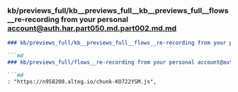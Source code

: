 ### kb/previews_full/kb__previews_full__kb__previews_full__flows__re-recording from your personal account@auth.har.part050.md.part002.md.md

```md
### kb/previews_full/kb__previews_full__flows__re-recording from your personal account@auth.har.part050.md.part002.md

```md
### kb/previews_full/flows__re-recording from your personal account@auth.har.part050.md (part 002)

```md
: "https://n958200.alteg.io/chunk-KO722YSM.js",
                              
```

```

```

```
